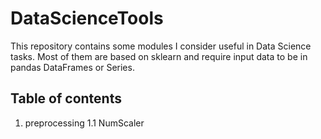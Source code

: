 # DataScienceTools

This repository contains some modules I consider useful in Data Science tasks. Most of them are based on sklearn and require input data to be in pandas DataFrames or Series.

## Table of contents

1. preprocessing
1.1 NumScaler

